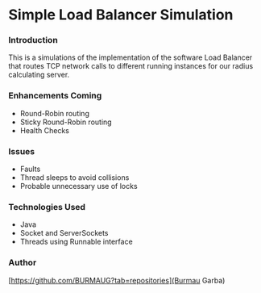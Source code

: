 # Simple Load Balancer Simulation 

### Introduction
This is a simulations of the implementation of the software Load Balancer that routes TCP network calls to different
running instances for our radius calculating server. 

### Enhancements Coming
- Round-Robin routing
- Sticky Round-Robin routing
- Health Checks

### Issues
- Faults
- Thread sleeps to avoid collisions
- Probable unnecessary use of locks

### Technologies Used
- Java
- Socket and ServerSockets
- Threads using Runnable interface

### Author
[https://github.com/BURMAUG?tab=repositories](Burmau Garba)